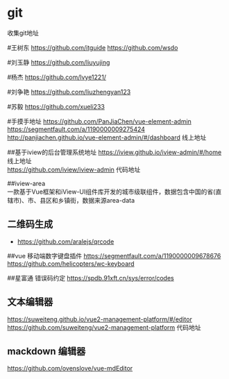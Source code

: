 # git
收集git地址
  
#王树东
https://github.com/itguide
https://github.com/wsdo

#刘玉静
https://github.com/liuyujing

#杨杰
https://github.com/lvye1221/

#刘争艳
https://github.com/liuzhengyan123

#苏毅
https://github.com/xueli233


#手摸手地址
https://github.com/PanJiaChen/vue-element-admin  
https://segmentfault.com/a/1190000009275424  
http://panjiachen.github.io/vue-element-admin/#/dashboard  线上地址

##基于iview的后台管理系统地址
https://iview.github.io/iview-admin/#/home  线上地址  
https://github.com/iview/iview-admin  代码地址

##iview-area  
 一款基于Vue框架和iView-UI组件库开发的城市级联组件，数据包含中国的省(直辖市)、市、县区和乡镇街，数据来源area-data

## 二维码生成
- https://github.com/aralejs/qrcode

##vue 移动端数字键盘插件 
https://segmentfault.com/a/1190000009678676
https://github.com/helicopters/wc-keyboard


##星富通 错误码约定
https://spdb.91xft.cn/sys/error/codes


## 文本编辑器
https://suweiteng.github.io/vue2-management-platform/#/editor
https://github.com/suweiteng/vue2-management-platform  代码地址

## mackdown 编辑器
https://github.com/ovenslove/vue-mdEditor
